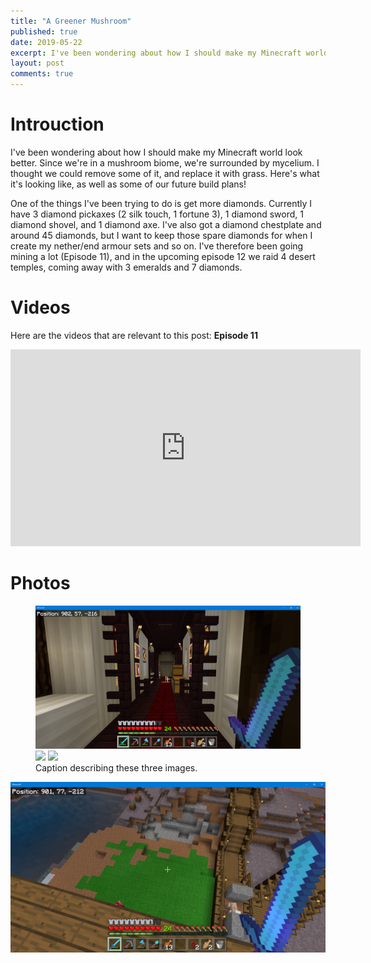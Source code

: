 ```yaml
---
title: "A Greener Mushroom"
published: true
date: 2019-05-22
excerpt: I've been wondering about how I should make my Minecraft world look better. Since we're in a mushroom biome, we're surrounded by mycelium. I thought we could remove some of it, and replace it with grass. Here's what it's looking like, as well as some of our future build plans!
layout: post
comments: true
---
```


# Introuction
I've been wondering about how I should make my Minecraft world look better. Since we're in a mushroom biome, we're surrounded by mycelium. I thought we could remove some of it, and replace it with grass. Here's what it's looking like, as well as some of our future build plans!

One of the things I've been trying to do is get more diamonds. Currently I have 3 diamond pickaxes (2 silk touch, 1 fortune 3), 1 diamond sword, 1 diamond shovel, and 1 diamond axe. I've also got a diamond chestplate and around 45 diamonds, but I want to keep those spare diamonds for when I create my nether/end armour sets and so on. I've therefore been going mining a lot (Episode 11), and in the upcoming episode 12 we raid 4 desert temples, coming away with 3 emeralds and 7 diamonds.

# Videos
Here are the videos that are relevant to this post:
__Episode 11__
<iframe width="560" height="315" src="https://www.youtube.com/embed/3Uvw_byWZ_o" frameborder="0" allow="accelerometer; autoplay; encrypted-media; gyroscope; picture-in-picture" allowfullscreen></iframe>


# Photos
<figure class="third">
	<img src="assets/img/Minecraft 23_05_2019 8_26_51 AM.png">
	<img src="/img/Minecraft 23_05_2019 8_26_51 AM.png">
	<img src="/img/image-filename-3.jpg">
	<figcaption>Caption describing these three images.</figcaption>
</figure>

![Green_Mushroom](assets/img/greenmushroom.png)
